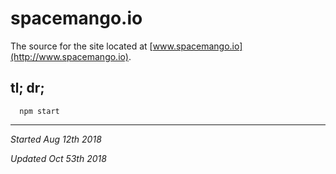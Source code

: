 # spacemango.io
The source for the site located at [www.spacemango.io](http://www.spacemango.io).

## tl; dr;
```
  npm start
```

****
_Started Aug 12th 2018_

_Updated Oct 53th 2018_
